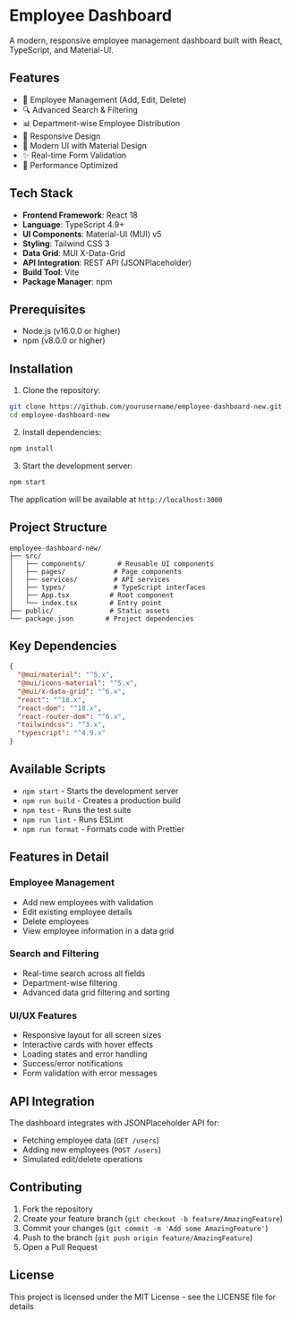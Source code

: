 # Employee Dashboard

A modern, responsive employee management dashboard built with React, TypeScript, and Material-UI.

## Features

- 👥 Employee Management (Add, Edit, Delete)
- 🔍 Advanced Search & Filtering
- 📊 Department-wise Employee Distribution
- 📱 Responsive Design
- 🎨 Modern UI with Material Design
- ✨ Real-time Form Validation
- 🚀 Performance Optimized

## Tech Stack

- **Frontend Framework**: React 18
- **Language**: TypeScript 4.9+
- **UI Components**: Material-UI (MUI) v5
- **Styling**: Tailwind CSS 3
- **Data Grid**: MUI X-Data-Grid
- **API Integration**: REST API (JSONPlaceholder)
- **Build Tool**: Vite
- **Package Manager**: npm

## Prerequisites

- Node.js (v16.0.0 or higher)
- npm (v8.0.0 or higher)

## Installation

1. Clone the repository:
```bash
git clone https://github.com/yourusername/employee-dashboard-new.git
cd employee-dashboard-new
```

2. Install dependencies:
```bash
npm install
```

3. Start the development server:
```bash
npm start
```

The application will be available at `http://localhost:3000`

## Project Structure

```
employee-dashboard-new/
├── src/
│   ├── components/        # Reusable UI components
│   ├── pages/            # Page components
│   ├── services/         # API services
│   ├── types/            # TypeScript interfaces
│   ├── App.tsx          # Root component
│   └── index.tsx        # Entry point
├── public/              # Static assets
└── package.json        # Project dependencies
```

## Key Dependencies

```json
{
  "@mui/material": "^5.x",
  "@mui/icons-material": "^5.x",
  "@mui/x-data-grid": "^6.x",
  "react": "^18.x",
  "react-dom": "^18.x",
  "react-router-dom": "^6.x",
  "tailwindcss": "^3.x",
  "typescript": "^4.9.x"
}
```

## Available Scripts

- `npm start` - Starts the development server
- `npm run build` - Creates a production build
- `npm test` - Runs the test suite
- `npm run lint` - Runs ESLint
- `npm run format` - Formats code with Prettier

## Features in Detail

### Employee Management
- Add new employees with validation
- Edit existing employee details
- Delete employees
- View employee information in a data grid

### Search and Filtering
- Real-time search across all fields
- Department-wise filtering
- Advanced data grid filtering and sorting

### UI/UX Features
- Responsive layout for all screen sizes
- Interactive cards with hover effects
- Loading states and error handling
- Success/error notifications
- Form validation with error messages

## API Integration

The dashboard integrates with JSONPlaceholder API for:
- Fetching employee data (`GET /users`)
- Adding new employees (`POST /users`)
- Simulated edit/delete operations

## Contributing

1. Fork the repository
2. Create your feature branch (`git checkout -b feature/AmazingFeature`)
3. Commit your changes (`git commit -m 'Add some AmazingFeature'`)
4. Push to the branch (`git push origin feature/AmazingFeature`)
5. Open a Pull Request

## License

This project is licensed under the MIT License - see the LICENSE file for details

